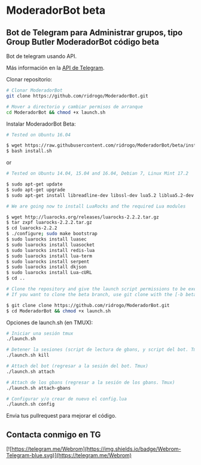 # ModeradorBot beta
Bot de Telegram para Administrar grupos, tipo Group Butler
ModeradorBot código beta
-------------------------
Bot de telegram usando API.

Más información en la [API de Telegram](https://core.telegram.org/bots/api).


Clonar repositorio:

```bash
# Clonar ModeradorBot
git clone https://github.com/ridrogo/ModeradorBot.git
```
```bash
# Mover a directorio y cambiar permisos de arranque
cd ModeradorBot && chmod +x launch.sh
```
Instalar ModeradorBot Beta: 

```bash
# Tested on Ubuntu 16.04

$ wget https://raw.githubusercontent.com/ridrogo/ModeradorBot/beta/install.sh
$ bash install.sh
```
or

```bash
# Tested on Ubuntu 14.04, 15.04 and 16.04, Debian 7, Linux Mint 17.2

$ sudo apt-get update
$ sudo apt-get upgrade
$ sudo apt-get install libreadline-dev libssl-dev lua5.2 liblua5.2-dev git make unzip redis-server curl libcurl4-gnutls-dev

# We are going now to install LuaRocks and the required Lua modules

$ wget http://luarocks.org/releases/luarocks-2.2.2.tar.gz
$ tar zxpf luarocks-2.2.2.tar.gz
$ cd luarocks-2.2.2
$ ./configure; sudo make bootstrap
$ sudo luarocks install luasec
$ sudo luarocks install luasocket
$ sudo luarocks install redis-lua
$ sudo luarocks install lua-term
$ sudo luarocks install serpent
$ sudo luarocks install dkjson
$ sudo luarocks install Lua-cURL
$ cd ..

# Clone the repository and give the launch script permissions to be executed
# If you want to clone the beta branch, use git clone with the [-b beta] option

$ git clone clone https://github.com/ridrogo/ModeradorBot.git
$ cd ModeradorBot && chmod +x launch.sh
```

Opciones de launch.sh (en TMUX):

```bash
# Iniciar una sesión tmux
./launch.sh

# Detener la sesiones (script de lectura de gbans, y script del bot. Tmux)
./launch.sh kill

# Attach del bot (regresar a la sesión del bot. Tmux)
./launch.sh attach

# Attach de los gbans (regresar a la sesión de los gbans. Tmux)
./launch.sh attach-gbans

# Configurar y/o crear de nuevo el config.lua
./launch.sh config

```



Envia tus pullrequest para mejorar el código.



Contacta conmigo en TG
--------------------
[![https://telegram.me/Webrom](https://img.shields.io/badge/Webrom-Telegram-blue.svg)](https://telegram.me/Webrom)
